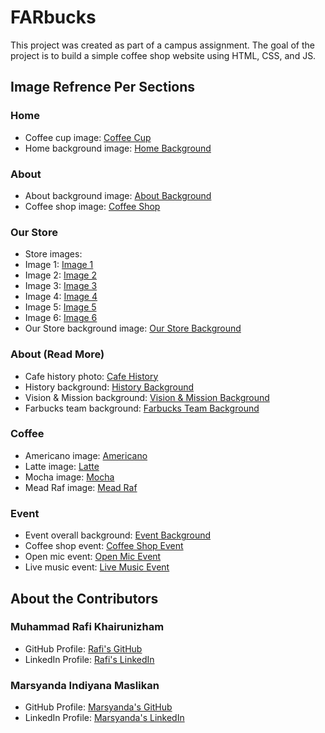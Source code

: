 # FARbucks

This project was created as part of a campus assignment. The goal of the project is to build a simple coffee shop website using HTML, CSS, and JS.

## Image Refrence Per Sections
### Home
- Coffee cup image: [Coffee Cup](https://pin.it/6Z2u2YN)
- Home background image: [Home Background](https://pin.it/6nwsjwh)

### About
- About background image: [About Background](https://pin.it/31CoIHU)
- Coffee shop image: [Coffee Shop](https://pin.it/2ceHovY)

### Our Store
- Store images:
- Image 1: [Image 1](https://pin.it/2ceHovY)
- Image 2: [Image 2](https://pin.it/1jDxLyt)
- Image 3: [Image 3](https://pin.it/TwkmVjr)
- Image 4: [Image 4](https://pin.it/6M5iUjF)
- Image 5: [Image 5](https://pin.it/7auzLQW)
- Image 6: [Image 6](https://pin.it/6VcGS8A)
- Our Store background image: [Our Store Background](https://pin.it/31CoIHU)

### About (Read More)
- Cafe history photo: [Cafe History](https://pin.it/2ceHovY)
- History background: [History Background](https://pin.it/76g72sw)
- Vision & Mission background: [Vision & Mission Background](https://pin.it/197mRLX)
- Farbucks team background: [Farbucks Team Background](https://pin.it/6FVpeVg)

### Coffee
- Americano image: [Americano](https://pin.it/3lJ5s4p)
- Latte image: [Latte](https://pin.it/3N2eLtg)
- Mocha image: [Mocha](https://pin.it/4DHeeHE)
- Mead Raf image: [Mead Raf](https://images.app.goo.gl/Lv8xU98VVYyQLJvD6)

### Event
- Event overall background: [Event Background](https://pin.it/2ceHovY)
- Coffee shop event: [Coffee Shop Event](https://unsplash.com/photos/2rZq49uGxLk)
- Open mic event: [Open Mic Event](https://unsplash.com/photos/dtqlaz4HyHw)
- Live music event: [Live Music Event](https://unsplash.com/photos/gUK3lA3K7Yo)

## About the Contributors

### Muhammad Rafi Khairunizham

- GitHub Profile: [Rafi's GitHub](https://github.com/LuckyBastrd)
- LinkedIn Profile: [Rafi's LinkedIn](https://www.linkedin.com/in/muhammad-rafi-khairunizham-2a8597253/)

### Marsyanda Indiyana Maslikan

- GitHub Profile: [Marsyanda's GitHub](https://github.com/marsya612)
- LinkedIn Profile: [Marsyanda's LinkedIn](-)
